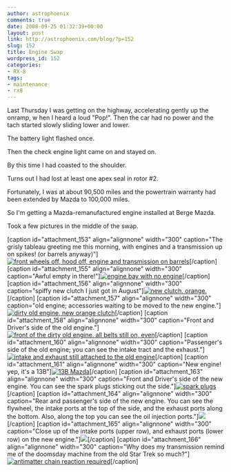 ```yaml
---
author: astrophoenix
comments: true
date: 2008-09-25 01:32:39+00:00
layout: post
link: http://astrophoenix.com/blog/?p=152
slug: 152
title: Engine Swap
wordpress_id: 152
categories:
- RX-8
tags:
- maintenance
- rx8
---
```


Last Thursday I was getting on the highway, accelerating gently up the onramp, w
hen I heard a loud "Pop!". Then the car had no power and the tach started slowly
 sliding lower and lower.



The battery light flashed once.

Then the check engine light came on and stayed on.

By this time I had coasted to the shoulder.

Turns out I had lost at least one apex seal in rotor #2.

Fortunately, I was at about 90,500 miles and the powertrain warranty had been extended by Mazda to 100,000 miles.

So I'm getting a Mazda-remanufactured engine installed at Berge Mazda.

Took a few pictures in the middle of the swap.

[caption id="attachment_153" align="alignnone" width="300" caption="The grisly tableau greeting me this morning, with engines and a transmission up on spikes! (or barrels anyway)"][![front wheels off, hood off, engine and transmission on barrels](/blog/wp-uploads/astrophoenix/2010/12/scene_img_1603_compressed-300x225.jpg)](/blog/wp-uploads/astrophoenix/2010/12/scene_img_1603_compressed.jpg)[/caption]
[caption id="attachment_155" align="alignnone" width="300" caption="Awful empty in there!"][![engine bay with no engine](/blog/wp-uploads/astrophoenix/2008/09/bay_img_1586_compressed-300x225.jpg)](/blog/wp-uploads/astrophoenix/2008/09/bay_img_1586_compressed.jpg)[/caption]
[caption id="attachment_156" align="alignnone" width="300" caption="spiffy new clutch I just got in August"][![new clutch. orange.](/blog/wp-uploads/astrophoenix/2008/09/clutch_img_1596_compressed-300x225.jpg)](/blog/wp-uploads/astrophoenix/2008/09/clutch_img_1596_compressed.jpg)[/caption]
[caption id="attachment_157" align="alignnone" width="300" caption="old engine; accessories waiting to be moved to the new engine."][![dirty old engine, new orange clutch](/blog/wp-uploads/astrophoenix/2008/09/old_img_1587_compressed-300x225.jpg)](/blog/wp-uploads/astrophoenix/2008/09/old_img_1587_compressed.jpg)[/caption]
[caption id="attachment_158" align="alignnone" width="300" caption="Front and Driver\'s side of the old engine."][![front of the dirty old engine. all belts still on, even](/blog/wp-uploads/astrophoenix/2008/09/old_img_1594_compressed-300x225.jpg)](/blog/wp-uploads/astrophoenix/2008/09/old_img_1594_compressed.jpg)[/caption]
[caption id="attachment_160" align="alignnone" width="300" caption="Passenger\'s side of the old engine; you can see the intake tract and the exhaust."][![intake and exhaust still attached to the old engine](/blog/wp-uploads/astrophoenix/2008/09/old_intake_exhaust_img_1593_compressed-300x225.jpg)](/blog/wp-uploads/astrophoenix/2008/09/old_intake_exhaust_img_1593_compressed.jpg)[/caption]
[caption id="attachment_161" align="alignnone" width="300" caption="New engine! yep, it\'s a 13B"][![13B Mazda](/blog/wp-uploads/astrophoenix/2008/09/new_13b_img_1598_compressed-300x225.jpg)](/blog/wp-uploads/astrophoenix/2008/09/new_13b_img_1598_compressed.jpg)[/caption]
[caption id="attachment_163" align="alignnone" width="300" caption="Front and Driver\'s side of the new engine. You can see the spark plugs sticking out the side."][![spark plugs](/blog/wp-uploads/astrophoenix/2008/09/new_img_1590_compressed-300x225.jpg)](/blog/wp-uploads/astrophoenix/2008/09/new_img_1590_compressed.jpg)[/caption]
[caption id="attachment_164" align="alignnone" width="300" caption="Rear and passenger\'s side of the new engine. You can see the flywheel, the intake ports at the top of the side, and the exhaust ports along the bottom. Also, along the top you can see the oil injection ports."][![](/blog/wp-uploads/astrophoenix/2008/09/new_img_1592_compressed-300x225.jpg)](/blog/wp-uploads/astrophoenix/2008/09/new_img_1592_compressed.jpg)[/caption]
[caption id="attachment_165" align="alignnone" width="300" caption="Close up of the intake ports (upper row), and exhaust ports (lower row) on the new engine."][![](/blog/wp-uploads/astrophoenix/2008/09/new_ports_img_1601_compressed-300x225.jpg)](/blog/wp-uploads/astrophoenix/2008/09/new_ports_img_1601_compressed.jpg)[/caption]
[caption id="attachment_166" align="alignnone" width="300" caption="Why does my transmission remind me of the doomsday machine from the old Star Trek so much?"][![antimatter chain reaction required](/blog/wp-uploads/astrophoenix/2008/09/tran_img_1589_compressed-300x225.jpg)](/blog/wp-uploads/astrophoenix/2008/09/tran_img_1589_compressed.jpg)[/caption]
